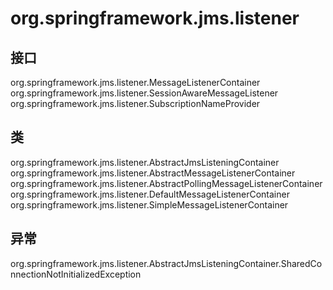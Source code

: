 # org.springframework.jms.listener

## 接口

org.springframework.jms.listener.MessageListenerContainer
org.springframework.jms.listener.SessionAwareMessageListener<M extends Message>
org.springframework.jms.listener.SubscriptionNameProvider

## 类

org.springframework.jms.listener.AbstractJmsListeningContainer
org.springframework.jms.listener.AbstractMessageListenerContainer
org.springframework.jms.listener.AbstractPollingMessageListenerContainer
org.springframework.jms.listener.DefaultMessageListenerContainer
org.springframework.jms.listener.SimpleMessageListenerContainer

## 异常

org.springframework.jms.listener.AbstractJmsListeningContainer.SharedConnectionNotInitializedException




